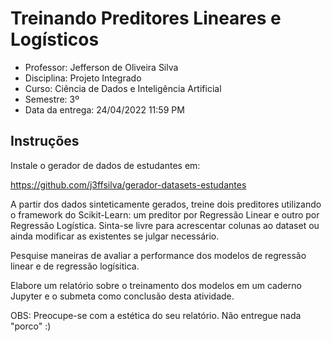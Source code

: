 # Treinando Preditores Lineares e Logísticos

- Professor: Jefferson de Oliveira Silva
- Disciplina: Projeto Integrado
- Curso: Ciência de Dados e Inteligência Artificial
- Semestre: 3º
- Data da entrega: 24/04/2022 11:59 PM

## Instruções

Instale o gerador de dados de estudantes em:

https://github.com/j3ffsilva/gerador-datasets-estudantes

A partir dos dados sinteticamente gerados, treine dois preditores utilizando o framework do Scikit-Learn: um preditor por Regressão Linear e outro por Regressão Logística. Sinta-se livre para acrescentar colunas ao dataset ou ainda modificar as existentes se julgar necessário.

Pesquise maneiras de avaliar a performance dos modelos de regressão linear e de regressão logísitica.

Elabore um relatório sobre o treinamento dos modelos em um caderno Jupyter e o submeta como conclusão desta atividade.

OBS: Preocupe-se com a estética do seu relatório. Não entregue nada "porco" :)